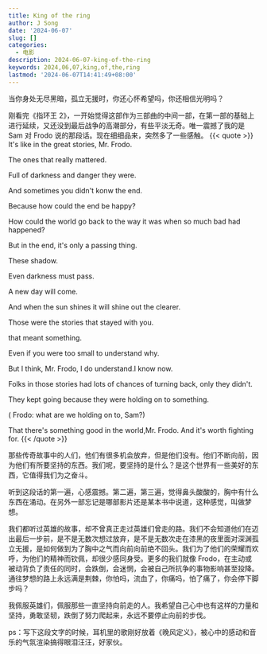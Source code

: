 ```yaml
---
title: King of the ring
author: J Song
date: '2024-06-07'
slug: []
categories:
  - 电影
description: 2024-06-07-king-of-the-ring
keywords: 2024,06,07,king,of,the,ring
lastmod: '2024-06-07T14:41:49+08:00'
---
```


当你身处无尽黑暗，孤立无援时，你还心怀希望吗，你还相信光明吗？

<!--more-->

刚看完《指环王 2》，一开始觉得这部作为三部曲的中间一部，在第一部的基础上进行延续，又还没到最后战争的高潮部分，有些平淡无奇。唯一震撼了我的是 Sam 对 Frodo 说的那段话。现在细细品来，突然多了一些感触。
{{< quote >}}
It's like in the great stories, Mr. Frodo.

The ones that really mattered.

Full of darkness and danger they were.

And sometimes you didn't konw the end.

Because how could the end be happy?

How could the world go back to the way it was when so much bad had happened?

But in the end, it's only a passing thing.

These shadow.

Even darkness must pass.

A new day will come.

And when the sun shines it will shine out the clearer.

Those were the stories that stayed with you.

that meant something.

Even if you were too small to understand why.

But I think, Mr. Frodo, I do understand.I know now.

Folks in those stories had lots of chances of turning back, only they didn't. 

They kept going because they were holding on to something.

( Frodo: what are we holding on to, Sam?)

That there's something good in the world,Mr. Frodo. And it's worth fighting for.
{{< /quote >}}

那些传奇故事中的人们，他们有很多机会放弃，但是他们没有。他们不断向前，因为他们有所要坚持的东西。我们呢，要坚持的是什么？是这个世界有一些美好的东西，它值得我们为之奋斗。

听到这段话的第一遍，心感震撼。第二遍，第三遍，觉得鼻头酸酸的，胸中有什么东西在涌动。在另外一部忘记是哪部影片还是某本书中说道，这种感觉，叫做梦想。

我们都听过英雄的故事，却不曾真正走过英雄们曾走的路。我们不会知道他们在迈出最后一步前，是不是无数次想过放弃，是不是无数次走在漆黑的夜里面对深渊孤立无援，是如何做到为了胸中之气而向前向前绝不回头。我们为了他们的荣耀而欢呼，为他们的精神而钦佩，却很少感同身受。更多的我们就像 Frodo，在主动或被动背负了责任的同时，会跌倒，会迷惘，会被自己所抗争的事物影响甚至投降。通往梦想的路上永远满是荆棘，你怕吗，流血了，你痛吗，怕了痛了，你会停下脚步吗？

我佩服英雄们，佩服那些一直坚持向前走的人。我希望自己心中也有这样的力量和坚持，勇敢坚韧，跌倒了努力爬起来，永远不要停止向前的步伐。

ps：写下这段文字的时候，耳机里的歌刚好放着《晚风定义》，被心中的感动和音乐的气氛渲染搞得眼泪汪汪，好家伙。